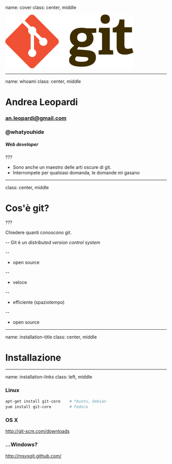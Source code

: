 name: cover
class: center, middle

<img src="images/git-logo.png" width="400" />



---

name: whoami
class: center, middle

# Andrea Leopardi  
### an.leopardi@gmail.com  
### @whatyouhide
##### Web developer  

???

- Sono anche un maestro delle arti oscure di git.
- Interrompete per qualsiasi domanda, le domande mi gasano



---

class: center, middle

# Cos'è git?

???

Chiedere quanti conoscono git.

--
Git è un *distributed version control system*

--
- open source

--
- veloce

--
- efficiente (spaziotempo)

--
- open source



---
name: installation-title
class: center, middle

# Installazione



---
name: installation-links
class: left, middle
### Linux

```bash
apt-get install git-core    # *buntu, Debian
yum install git-core        # Fedora
```

### OS X

http://git-scm.com/downloads

### ...Windows?

http://msysgit.github.com/
